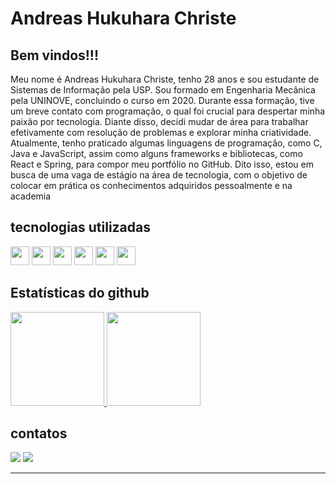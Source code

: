# Andreas Hukuhara Christe

## Bem vindos!!!

 Meu nome é Andreas Hukuhara Christe, tenho 28 anos e sou estudante de Sistemas de Informação pela USP. Sou formado em Engenharia Mecânica pela UNINOVE, concluindo o curso em 2020. Durante essa formação, tive um breve contato com programação, o qual foi crucial para despertar minha paixão por tecnologia. Diante disso, decidi mudar de área para trabalhar efetivamente com resolução de problemas e explorar minha criatividade.
Atualmente, tenho praticado algumas linguagens de programação, como C, Java e JavaScript, assim como alguns frameworks e bibliotecas, como React e Spring, para compor meu portfólio no GitHub. Dito isso, estou em busca de uma vaga de estágio na área de tecnologia, com o objetivo de colocar em prática os conhecimentos adquiridos pessoalmente e na academia

## tecnologias utilizadas

<img src="https://cdn.jsdelivr.net/gh/devicons/devicon/icons/javascript/javascript-plain.svg" width="30px" margin="3px"/>
<img src="https://cdn.jsdelivr.net/gh/devicons/devicon/icons/css3/css3-plain.svg" width="30px"/>
<img src="https://cdn.jsdelivr.net/gh/devicons/devicon/icons/html5/html5-plain.svg" width="30px"/>
<img src="https://upload.wikimedia.org/wikipedia/commons/thumb/a/a7/React-icon.svg/2300px-React-icon.svg.png" width="30px"/>
<img src="https://cdn.jsdelivr.net/gh/devicons/devicon/icons/java/java-plain.svg" width="30px"/>
<img src="https://cdn.jsdelivr.net/gh/devicons/devicon/icons/git/git-plain.svg" width="30px"/>

## Estatísticas do github

<div>
<a href="https://github.com/AndreasChriste">
<img height="150px" src="https://github-readme-stats.vercel.app/api?username=AndreasChriste&show_icons=true&theme=midnight-purple&include_all_commits=true&count_private=true"/>
</a>

<a href="https://github.com/AndreasChriste">
<img height="150px" src="https://github-readme-stats.vercel.app/api/top-langs/?username=AndreasChriste&layout=compact&langs_count=7&theme=midnight-purple"/>
</a>
</div>

## contatos

<div>
<a href="mailto:andreash.christe@gmail.com"><img src="https://img.shields.io/badge/Gmail-D14836?style=for-the-badge&logo=gmail&logoColor=white" target="_blank"></a>
<a href="https://www.linkedin.com/in/andreas-hukuhara-christe/" target="_blank"><img src="https://img.shields.io/badge/-LinkedIn-%230077B5?style=for-the-badge&logo=linkedin&logoColor=white" target="_blank"></a>   
</div>
<hr/>